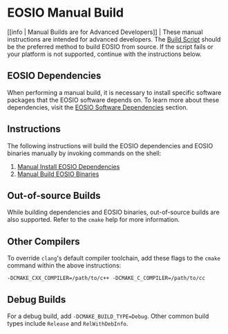 # EOSIO Manual Build

[[info | Manual Builds are for Advanced Developers]]
| These manual instructions are intended for advanced developers. The [Build Script](../00_build-script.md) should be the preferred method to build EOSIO from source. If the script fails or your platform is not supported, continue with the instructions below.

## EOSIO Dependencies

When performing a manual build, it is necessary to install specific software packages that the EOSIO software depends on. To learn more about these dependencies, visit the [EOSIO Software Dependencies](00_eosio-dependencies/index.md) section.

## Instructions

The following instructions will build the EOSIO dependencies and EOSIO binaries manually by invoking commands on the shell:

1. [Manual Install EOSIO Dependencies](00_eosio-dependencies/index.md#manual-installation-of-dependencies)
2. [Manual Build EOSIO Binaries](01_eosio-manual-build.md)

## Out-of-source Builds

While building dependencies and EOSIO binaries, out-of-source builds are also supported. Refer to the `cmake` help for more information.

## Other Compilers

To override `clang`'s default compiler toolchain, add these flags to the `cmake` command within the above instructions:

`-DCMAKE_CXX_COMPILER=/path/to/c++ -DCMAKE_C_COMPILER=/path/to/cc`

## Debug Builds

For a debug build, add `-DCMAKE_BUILD_TYPE=Debug`. Other common build types include `Release` and `RelWithDebInfo`.
